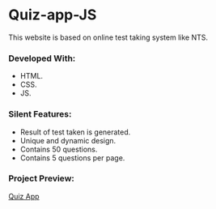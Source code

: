 # Quiz-app-JS

This website is based on online test taking system like NTS.

### Developed With:

* HTML.
* CSS.
* JS.

### Silent Features:

* Result of test taken is generated.
* Unique and dynamic design.
* Contains 50 questions.
* Contains 5 questions per page.

### Project Preview:

[Quiz App](https://alitahir4024.github.io/Quiz-app-JS/)
